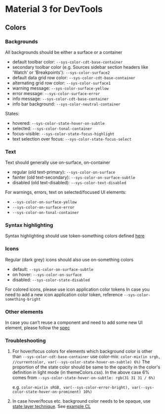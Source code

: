 # Material 3 for DevTools

## Colors

### Backgrounds

All backgrounds should be either a surface or a container
- default toolbar color: `--sys-color-cdt-base-container`
- secondary toolbar color (e.g. Sources sidebar section headers like 'Watch' or 'Breakpoints'): `--sys-color-surface2`
- default data grid row color: `--sys-color-cdt-base-container`
- alternating grid row color: `--sys-color-surface1`
- warning message: `--sys-color-surface-yellow`
- error message: `--sys-color-surface-error`
- info message: `--sys-color-cdt-base-container`
- info bar background: `--sys-color-neutral-container`

States:

- hovered: `--sys-color-state-hover-on-subtle`
- selected: `--sys-color-tonal-container`
- focus-visible: `--sys-color-state-focus-highlight`
- text selection over focus: `--sys-color-state-focus-select`

### Text

Text should generally use on-surface, on-container
- regular (old text-primary): `--sys-color-on-surface`
- fainter (old text-secondary): `--sys-color-on-surface-subtle`
- disabled (old text-disabled): `--sys-color-text-disabled`

For warnings, errors, text on selected/focused UI elements:
- `--sys-color-on-surface-yellow`
- `--sys-color-on-surface-error`
- `--sys-color-on-tonal-container`

### Syntax highlighting

Syntax highlighting should use token-something colors defined [here](crsrc.org/c/third_party/devtools-frontend/src/front_end/ui/legacy/themeColors.css;l=355)

### Icons

Regular (dark grey) icons should also use on-something colors
- default: `--sys-color-on-surface-subtle`
- on hover: `--sys-color-on-surface`
- disabled: `--sys-color-state-disabled`

For colored icons, please use icon application color tokens
In case you need to add a new icon application color token, reference `--sys-color-something-bright`

### Other elements

In case you can’t reuse a component and need to add some new UI element, please follow the [spec](https://www.figma.com/file/5xWeeSmVQTd4yW3s6aFJ1f/CDDS-UX%2FEng-Spec-(NO-LONGER-UPDATED)?node-id=35%3A2599&mode=dev)

### Troubleshooting

1. For hover/focus colors for elements which background color is other than `--sys-color-cdt-base-container` use color-mix:
   `color-mix(in srgb, //currentcolor, var(--sys-color-state-hover-on-subtle) 6%)`
   The proportion of the state color should be same to the opacity in the color's definition in light mode (in themeColors.css). In the above case 6% comes from
   `--sys-color-state-hover-on-subtle: rgb(31 31 31 / 6%)`

   e.g. `color-mix(in sRGB, var(--sys-color-error-bright), var(--sys-color-state-hover-on-prominent) 10%)`

2. In case hover/focus etc. background color needs to be opaque, use [state layer technique](https://carbon.googleplex.com/google-material-3/pages/interaction-states/state-layers). See [example CL](crrev.com/c/5003859)

